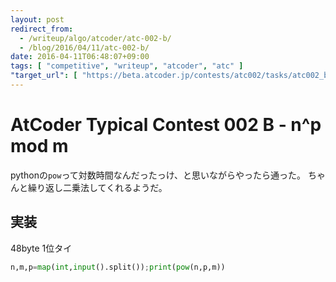 ```yaml
---
layout: post
redirect_from:
  - /writeup/algo/atcoder/atc-002-b/
  - /blog/2016/04/11/atc-002-b/
date: 2016-04-11T06:48:07+09:00
tags: [ "competitive", "writeup", "atcoder", "atc" ]
"target_url": [ "https://beta.atcoder.jp/contests/atc002/tasks/atc002_b" ]
---
```


# AtCoder Typical Contest 002 B - n^p mod m

pythonの`pow`って対数時間なんだったっけ、と思いながらやったら通った。
ちゃんと繰り返し二乗法してくれるようだ。

## 実装

48byte 1位タイ

``` python
n,m,p=map(int,input().split());print(pow(n,p,m))
```
